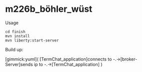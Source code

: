 # m226b_böhler_wüst

Usage
```
cd finish
mvn install
mvn liberty:start-server
```

Build up:

[gimmick:yuml]( [TermChat_application]connects to -.->[broker-Server]sends ip to -.->[TermChat_application] )
